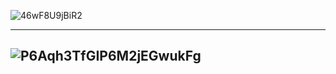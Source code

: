 
![46wF8U9jBiR2](https://cdn-images-1.medium.com/max/800/1*46wF8U9jBiR2-6uhAEDcjw.jpeg)

---------------
![P6Aqh3TfGIP6M2jEGwukFg](https://cdn-images-1.medium.com/max/800/1*P6Aqh3TfGIP6M2jEGwukFg.png)
--------
